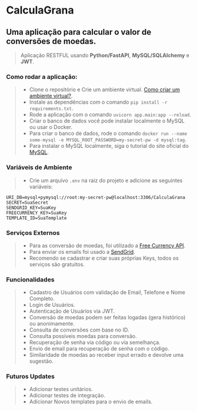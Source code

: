 # CalculaGrana

## Uma aplicação para calcular o valor de conversões de moedas.
> Aplicação RESTFUL usando <b>Python/FastAPI</b>, <b>MySQL/SQLAlchemy</b> e <b>JWT</b>.

### Como rodar a aplicação:

> - Clone o repositório e Crie um ambiente
    virtual. <a href="https://www.alura.com.br/artigos/ambientes-virtuais-em-python">Como criar um ambiente
    virtual?</a>.
> - Instale as dependências com o comando `pip install -r requirements.txt`.
> - Rode a aplicação com o comando `uvicorn app.main:app --reload`.
> - Criar o banco de dados você pode instalar localmente o MySQL ou usar o Docker.
> - Para criar o banco de dados, rode o
    comando `docker run --name some-mysql -e MYSQL_ROOT_PASSWORD=my-secret-pw -d mysql:tag`.
> - Para instalar o MySQL localmente, siga o tutorial do site oficial do <a href="https://www.mysql.com/downloads/">
    MySQL</a>.

### Variáveis de Ambiente
> - Crie um arquivo `.env` na raiz do projeto e adicione as seguintes variáveis:

```.env
URI_DB=mysql+pymysql://root:my-secret-pw@localhost:3306/CalculaGrana
SECRET=SuaSecret
SENDGRID_KEY=SuaKey
FREECURRENCY_KEY=SuaKey
TEMPLATE_ID=SuaTemplate
``` 

### Serviços Externos
> - Para as conversão de moedas, foi utilizado a <a href="https://app.freecurrencyapi.com">Free Currency API</a>.
> - Para enviar os emails foi usado a <a href="https://app.sendgrid.com">SendGrid</a>.
> - Recomendo se cadastrar e criar suas próprias Keys, todos os serviços são gratuitos.

### Funcionalidades
> - Cadastro de Usuários com validação de Email, Telefone e Nome Completo.
> - Login de Usuários.
> - Autenticação de Usuários via JWT.
> - Conversão de moedas podem ser feitas logadas (gera histórico) ou anonimamente.
> - Consulta de conversões com base no ID.
> - Consulta possíveis moedas para conversão.
> - Recuperação de senha via código ou via semelhança.
> - Envio de email para recuperação de senha com o código.
> - Similaridade de moedas ao receber input errado e devolve uma sugestão.

### Futuros Updates
> - Adicionar testes unitários.
> - Adicionar testes de integração.
> - Adicionar Novos templates para o envio de emails.